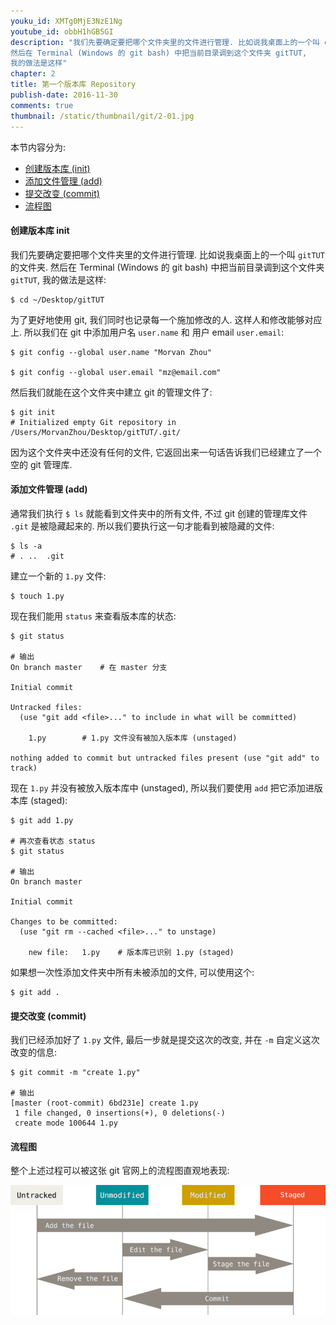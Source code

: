 ```yaml
---
youku_id: XMTg0MjE3NzE1Ng
youtube_id: obbH1hGB5GI
description: "我们先要确定要把哪个文件夹里的文件进行管理. 比如说我桌面上的一个叫 gitTUT 的文件夹.
然后在 Terminal (Windows 的 git bash) 中把当前目录调到这个文件夹 gitTUT,
我的做法是这样"
chapter: 2
title: 第一个版本库 Repository
publish-date: 2016-11-30
comments: true
thumbnail: /static/thumbnail/git/2-01.jpg
---
```


本节内容分为: 
 
* [创建版本库 (init)](#init)
* [添加文件管理 (add)](#add)
* [提交改变 (commit)](#commit)
* [流程图](#figure)

<h4 class="tut-h4-pad" id="init">创建版本库 init</h4>

我们先要确定要把哪个文件夹里的文件进行管理. 比如说我桌面上的一个叫 `gitTUT` 的文件夹.
然后在 Terminal (Windows 的 git bash) 中把当前目录调到这个文件夹 `gitTUT`,
我的做法是这样: 

```shell
$ cd ~/Desktop/gitTUT
```

为了更好地使用 git, 我们同时也记录每一个施加修改的人. 这样人和修改能够对应上.
所以我们在 git 中添加用户名 `user.name` 和 用户 email `user.email`:

```shell
$ git config --global user.name "Morvan Zhou"

$ git config --global user.email "mz@email.com"
```

然后我们就能在这个文件夹中建立 git 的管理文件了:

```shell
$ git init
# Initialized empty Git repository in /Users/MorvanZhou/Desktop/gitTUT/.git/
```

因为这个文件夹中还没有任何的文件, 它返回出来一句话告诉我们已经建立了一个空的 git 管理库.

<h4 class="tut-h4-pad"  id="add">添加文件管理 (add)</h4>

通常我们执行 `$ ls` 就能看到文件夹中的所有文件, 不过 git 创建的管理库文件 `.git` 是被隐藏起来的.
所以我们要执行这一句才能看到被隐藏的文件:

```shell
$ ls -a
# .	..	.git
```

建立一个新的 `1.py` 文件:

```shell
$ touch 1.py
```

现在我们能用 `status` 来查看版本库的状态:

```shell
$ git status

# 输出
On branch master    # 在 master 分支

Initial commit

Untracked files:    
  (use "git add <file>..." to include in what will be committed)

	1.py        # 1.py 文件没有被加入版本库 (unstaged)

nothing added to commit but untracked files present (use "git add" to track)
```

现在 `1.py` 并没有被放入版本库中 (unstaged), 所以我们要使用 `add` 把它添加进版本库 (staged):

```shell
$ git add 1.py

# 再次查看状态 status
$ git status

# 输出
On branch master

Initial commit

Changes to be committed:
  (use "git rm --cached <file>..." to unstage)

	new file:   1.py    # 版本库已识别 1.py (staged)
```

如果想一次性添加文件夹中所有未被添加的文件, 可以使用这个:

```shell
$ git add .
```

<h4 class="tut-h4-pad"  id="commit">提交改变 (commit)</h4>

我们已经添加好了 `1.py` 文件, 最后一步就是提交这次的改变, 并在 `-m` 自定义这次改变的信息:

```shell
$ git commit -m "create 1.py"

# 输出
[master (root-commit) 6bd231e] create 1.py
 1 file changed, 0 insertions(+), 0 deletions(-)
 create mode 100644 1.py
```

<h4 class="tut-h4-pad"  id="figure">流程图</h4>

整个上述过程可以被这张 git 官网上的流程图直观地表现:

<img class="course-image" src="/static/results/git/2-1-1.png">
